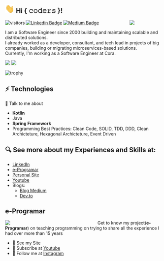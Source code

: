 <h2><img src="https://raw.githubusercontent.com/ABSphreak/ABSphreak/master/gifs/Hi.gif" width="30px"> Hi { 𝚌𝚘𝚍𝚎𝚛𝚜 }!</h2>

<!-- <img align='right' src='https://user-images.githubusercontent.com/5713670/87202985-820dcb80-c2b6-11ea-9f56-7ec461c497c3.gif' width='70px'> -->
<img align='right' src='https://raw.githubusercontent.com/gist/abhirampai/ce94b0b8345cd969d3cf997578487cdd/raw/b2dc51d4421db9d4a5a17be817e07dc8ad1e3375/hello.gif' width='100px'> 


![visitors](https://visitor-badge.laobi.icu/badge?page_id=fabianogoes.fabianogoes) [![Linkedin Badge](https://img.shields.io/badge/-fabianogoes-blue?style=flat-square&logo=Linkedin&logoColor=white&link=https://www.linkedin.com/in/fabianogoes/)](https://www.linkedin.com/in/fabianogoes/) [![Medium Badge](https://img.shields.io/badge/-@fabianogoes-03a57a?style=flat-square&labelColor=000000&logo=Medium&link=https://fabiano-goes.medium.com/)](https://fabiano-goes.medium.com/)


I am a Software Engineer since 2000 building and maintaining scalable and distributed solutions.   
I already worked as a developer, consultant, and tech lead in projects of big companies, building or migrating microservices-based solutions.    
Currently, I'm working as a Software Engineer at Cora.

 <div>
  <img height="180em" src="https://github-readme-stats.vercel.app/api/top-langs/?username=fabianogoes&layout=compact&langs_count=16&theme=dracula"/>
  <img height="180em" src="https://github-readme-stats.vercel.app/api?username=fabianogoes&show_icons=true&theme=dracula&include_all_commits=false&count_private=true"/>
</div>

![trophy](https://github-profile-trophy.vercel.app/?username=fabianogoes)

## ⚡ Technologies
💬 Talk to me about
- **Kotlin**
- Java
- **Spring Framework**
- Programming Best Practices: Clean Code, SOLID, TDD, DDD, Clean Archicteture, Hexagonal Archicteture, Event Driven

## :mag: See more about my Experiences and Skills at: 
  - [LinkedIn](https://www.linkedin.com/in/fabianogoes/)
  - [e-Programar](https://eprogramar.com.br)
  - [Personal Site](http://fabianogoes.com.br)
  - [Youtube](https://www.youtube.com/EnsinandoProgramar)
  - Blogs:
    - [Blog Medium](https://fabiano-goes.medium.com)
    - [Dev.to](https://dev.to/fabianogoes)

## e-Programar   

<img align='left' src='https://eprogramar.com.br/assets/images/eprogramar-person.png' width='300"'>

Get to know my project(**e-Programar**) on teaching programming on trying to share all the experience I had over more than 15 years

- 🎯 See my [Site](https://www.eprogramar.com.br)
- 🔔 Subscribe at [Youtube](https://www.youtube.com/channel/UCaCxdoLt4IsWm8NUWh4IH9w)
- 🔔 Follow me at [Instagram](https://www.instagram.com/eprogramar)





